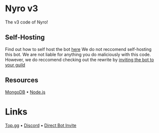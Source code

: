 # Nyro v3
The v3 code of Nyro!

## Self-Hosting
Find out how to self host the bot [here](https://github.com/NikStudios/nyro-v3/blob/master/SELFHOSTING.md)
We do not reccomend self-hosting this bot. We are not liable for anything you do maliciously with this code.
However, we do reccomend checking out the rewrite by [inviting the bot to your guild](https://top.gg/bot/702214772749238392)

## Resources
[MongoDB](https://www.mongodb.com/) • 
 [Node.js](https://nodejs.org/en/download)

# Links
[Top.gg](https://top.gg/bot/702214772749238392) •
 [Discord](https://discord.gg/invite/YdHkWMm) • 
 [Direct Bot Invite](https://discord.com/oauth2/authorize?client_id=702214772749238392&scope=bot&permissions=2146958847)
